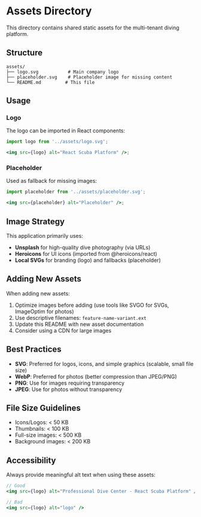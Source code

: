 # Assets Directory

This directory contains shared static assets for the multi-tenant diving platform.

## Structure

```
assets/
├── logo.svg           # Main company logo
├── placeholder.svg    # Placeholder image for missing content
└── README.md         # This file
```

## Usage

### Logo

The logo can be imported in React components:

```jsx
import logo from '../assets/logo.svg';

<img src={logo} alt="React Scuba Platform" />;
```

### Placeholder

Used as fallback for missing images:

```jsx
import placeholder from '../assets/placeholder.svg';

<img src={placeholder} alt="Placeholder" />;
```

## Image Strategy

This application primarily uses:

- **Unsplash** for high-quality dive photography (via URLs)
- **Heroicons** for UI icons (imported from @heroicons/react)
- **Local SVGs** for branding (logo) and fallbacks (placeholder)

## Adding New Assets

When adding new assets:

1. Optimize images before adding (use tools like SVGO for SVGs, ImageOptim for photos)
2. Use descriptive filenames: `feature-name-variant.ext`
3. Update this README with new asset documentation
4. Consider using a CDN for large images

## Best Practices

- **SVG**: Preferred for logos, icons, and simple graphics (scalable, small file size)
- **WebP**: Preferred for photos (better compression than JPEG/PNG)
- **PNG**: Use for images requiring transparency
- **JPEG**: Use for photos without transparency

## File Size Guidelines

- Icons/Logos: < 50 KB
- Thumbnails: < 100 KB
- Full-size images: < 500 KB
- Background images: < 200 KB

## Accessibility

Always provide meaningful alt text when using these assets:

```jsx
// Good
<img src={logo} alt="Professional Dive Center - React Scuba Platform" />

// Bad
<img src={logo} alt="logo" />
```
